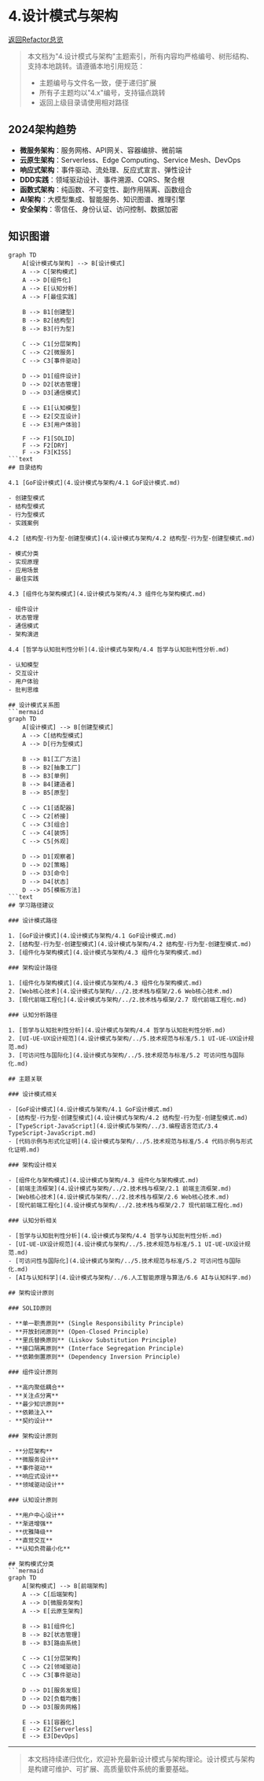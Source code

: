 # 4.设计模式与架构

[返回Refactor总览](4.设计模式与架构/../README.md)

> 本文档为"4.设计模式与架构"主题索引，所有内容均严格编号、树形结构、支持本地跳转。请遵循本地引用规范：
>
> - 主题编号与文件名一致，便于递归扩展
> - 所有子主题均以"4.x"编号，支持锚点跳转
> - 返回上级目录请使用相对路径

## 2024架构趋势

- **微服务架构**：服务网格、API网关、容器编排、微前端
- **云原生架构**：Serverless、Edge Computing、Service Mesh、DevOps
- **响应式架构**：事件驱动、流处理、反应式宣言、弹性设计
- **DDD实践**：领域驱动设计、事件溯源、CQRS、聚合根
- **函数式架构**：纯函数、不可变性、副作用隔离、函数组合
- **AI架构**：大模型集成、智能服务、知识图谱、推理引擎
- **安全架构**：零信任、身份认证、访问控制、数据加密

## 知识图谱

```mermaid
graph TD
    A[设计模式与架构] --> B[设计模式]
    A --> C[架构模式]
    A --> D[组件化]
    A --> E[认知分析]
    A --> F[最佳实践]

    B --> B1[创建型]
    B --> B2[结构型]
    B --> B3[行为型]

    C --> C1[分层架构]
    C --> C2[微服务]
    C --> C3[事件驱动]

    D --> D1[组件设计]
    D --> D2[状态管理]
    D --> D3[通信模式]

    E --> E1[认知模型]
    E --> E2[交互设计]
    E --> E3[用户体验]

    F --> F1[SOLID]
    F --> F2[DRY]
    F --> F3[KISS]
```text
## 目录结构

4.1 [GoF设计模式](4.设计模式与架构/4.1 GoF设计模式.md)

- 创建型模式
- 结构型模式
- 行为型模式
- 实践案例

4.2 [结构型-行为型-创建型模式](4.设计模式与架构/4.2 结构型-行为型-创建型模式.md)

- 模式分类
- 实现原理
- 应用场景
- 最佳实践

4.3 [组件化与架构模式](4.设计模式与架构/4.3 组件化与架构模式.md)

- 组件设计
- 状态管理
- 通信模式
- 架构演进

4.4 [哲学与认知批判性分析](4.设计模式与架构/4.4 哲学与认知批判性分析.md)

- 认知模型
- 交互设计
- 用户体验
- 批判思维

## 设计模式关系图
```mermaid
graph TD
    A[设计模式] --> B[创建型模式]
    A --> C[结构型模式]
    A --> D[行为型模式]

    B --> B1[工厂方法]
    B --> B2[抽象工厂]
    B --> B3[单例]
    B --> B4[建造者]
    B --> B5[原型]

    C --> C1[适配器]
    C --> C2[桥接]
    C --> C3[组合]
    C --> C4[装饰]
    C --> C5[外观]

    D --> D1[观察者]
    D --> D2[策略]
    D --> D3[命令]
    D --> D4[状态]
    D --> D5[模板方法]
```text
## 学习路径建议

### 设计模式路径

1. [GoF设计模式](4.设计模式与架构/4.1 GoF设计模式.md)
2. [结构型-行为型-创建型模式](4.设计模式与架构/4.2 结构型-行为型-创建型模式.md)
3. [组件化与架构模式](4.设计模式与架构/4.3 组件化与架构模式.md)

### 架构设计路径

1. [组件化与架构模式](4.设计模式与架构/4.3 组件化与架构模式.md)
2. [Web核心技术](4.设计模式与架构/../2.技术栈与框架/2.6 Web核心技术.md)
3. [现代前端工程化](4.设计模式与架构/../2.技术栈与框架/2.7 现代前端工程化.md)

### 认知分析路径

1. [哲学与认知批判性分析](4.设计模式与架构/4.4 哲学与认知批判性分析.md)
2. [UI-UE-UX设计规范](4.设计模式与架构/../5.技术规范与标准/5.1 UI-UE-UX设计规范.md)
3. [可访问性与国际化](4.设计模式与架构/../5.技术规范与标准/5.2 可访问性与国际化.md)

## 主题关联

### 设计模式相关

- [GoF设计模式](4.设计模式与架构/4.1 GoF设计模式.md)
- [结构型-行为型-创建型模式](4.设计模式与架构/4.2 结构型-行为型-创建型模式.md)
- [TypeScript-JavaScript](4.设计模式与架构/../3.编程语言范式/3.4 TypeScript-JavaScript.md)
- [代码示例与形式化证明](4.设计模式与架构/../5.技术规范与标准/5.4 代码示例与形式化证明.md)

### 架构设计相关

- [组件化与架构模式](4.设计模式与架构/4.3 组件化与架构模式.md)
- [前端主流框架](4.设计模式与架构/../2.技术栈与框架/2.1 前端主流框架.md)
- [Web核心技术](4.设计模式与架构/../2.技术栈与框架/2.6 Web核心技术.md)
- [现代前端工程化](4.设计模式与架构/../2.技术栈与框架/2.7 现代前端工程化.md)

### 认知分析相关

- [哲学与认知批判性分析](4.设计模式与架构/4.4 哲学与认知批判性分析.md)
- [UI-UE-UX设计规范](4.设计模式与架构/../5.技术规范与标准/5.1 UI-UE-UX设计规范.md)
- [可访问性与国际化](4.设计模式与架构/../5.技术规范与标准/5.2 可访问性与国际化.md)
- [AI与认知科学](4.设计模式与架构/../6.人工智能原理与算法/6.6 AI与认知科学.md)

## 架构设计原则

### SOLID原则

- **单一职责原则** (Single Responsibility Principle)
- **开放封闭原则** (Open-Closed Principle)
- **里氏替换原则** (Liskov Substitution Principle)
- **接口隔离原则** (Interface Segregation Principle)
- **依赖倒置原则** (Dependency Inversion Principle)

### 组件设计原则

- **高内聚低耦合**
- **关注点分离**
- **最少知识原则**
- **依赖注入**
- **契约设计**

### 架构设计原则

- **分层架构**
- **微服务设计**
- **事件驱动**
- **响应式设计**
- **领域驱动设计**

### 认知设计原则

- **用户中心设计**
- **渐进增强**
- **优雅降级**
- **直觉交互**
- **认知负荷最小化**

## 架构模式分类
```mermaid
graph TD
    A[架构模式] --> B[前端架构]
    A --> C[后端架构]
    A --> D[微服务架构]
    A --> E[云原生架构]

    B --> B1[组件化]
    B --> B2[状态管理]
    B --> B3[路由系统]

    C --> C1[分层架构]
    C --> C2[领域驱动]
    C --> C3[事件驱动]

    D --> D1[服务发现]
    D --> D2[负载均衡]
    D --> D3[服务网格]

    E --> E1[容器化]
    E --> E2[Serverless]
    E --> E3[DevOps]
```

---

> 本文档持续递归优化，欢迎补充最新设计模式与架构理论。设计模式与架构是构建可维护、可扩展、高质量软件系统的重要基础。
